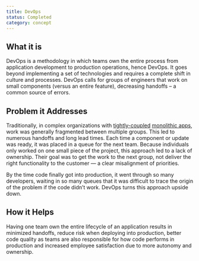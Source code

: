 ```yaml
---
title: DevOps
status: Completed
category: concept
---
```


## What it is
DevOps is a methodology in which teams own the entire process from application development to production operations, hence DevOps. It goes beyond implementing a set of technologies and requires a complete shift in culture and processes. DevOps calls for groups of engineers that work on small components (versus an entire feature), decreasing handoffs – a common source of errors. 

## Problem it Addresses
Traditionally, in complex organizations with [tightly-coupled](https://github.com/cncf/glossary/blob/main/definitions/tightly_coupled_architectures.md) [monolithic apps](https://github.com/cncf/glossary/blob/main/definitions/monolithic_apps.md), work was generally fragmented between multiple groups. This led to numerous handoffs and long lead times. Each time a component or update was ready, it was placed in a queue for the next team. Because individuals only worked on one small piece of the project, this approach led to a lack of ownership. Their goal was to get the work to the next group, not deliver the right functionality to the customer — a clear misalignment of priorities. 

By the time code finally got into production, it went through so many developers, waiting in so many queues that it was difficult to trace the origin of the problem if the code didn’t work. DevOps turns this approach upside down.

## How it Helps
Having one team own the entire lifecycle of an application results in minimized handoffs, reduce risk when deploying into production, better code quality as teams are also responsible for how code performs in production and increased employee satisfaction due to more autonomy and ownership.

